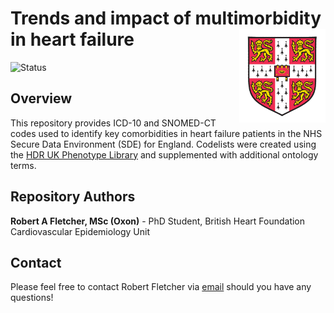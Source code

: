 # Trends and impact of multimorbidity in heart failure <a href='https://www.cam.ac.uk'><img src='figs/cambridge.png' align="right" height="150" /></a>

<!-- badges: start -->
<!-- ![Languages](https://img.shields.io/badge/Languages-R-6498d3) -->
![Status](https://img.shields.io/badge/Status-In--Development-red)
<!-- badges: end -->

## Overview

This repository provides ICD-10 and SNOMED-CT codes used to identify key comorbidities in heart failure patients in the NHS Secure Data Environment (SDE) for England. Codelists were created using the [HDR UK Phenotype Library](https://phenotypes.healthdatagateway.org) and supplemented with additional ontology terms.

## Repository Authors

**Robert A Fletcher, MSc (Oxon)** - PhD Student, British Heart Foundation Cardiovascular Epidemiology Unit

## Contact

Please feel free to contact Robert Fletcher via [email](mailto:raf69@cam.ac.uk?subject=Inquiry) should you have any questions!
